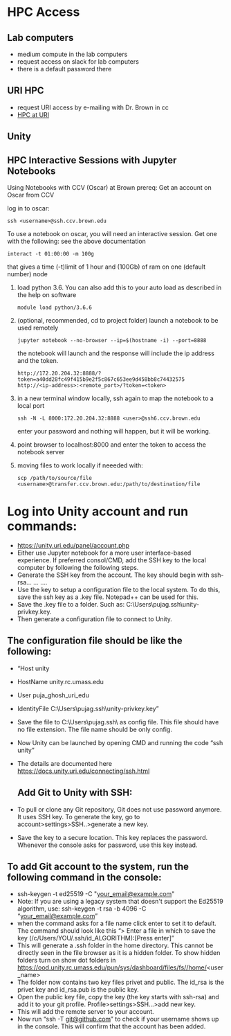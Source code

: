 # HPC Access

## Lab computers 

- medium compute in the lab computers 
- request access on slack for lab computers
- there is a default password there

## URI HPC 


- request URI access by e-mailing with Dr. Brown in cc
- [HPC at URI]()


## Unity



## HPC Interactive Sessions with Jupyter Notebooks 

Using Notebooks with CCV (Oscar) at Brown
prereq: Get an account on Oscar from CCV

log in to oscar:

```
ssh <username>@ssh.ccv.brown.edu
```
To use a notebook on oscar, you will need an interactive session. Get one with the following: see the above documentation

```
interact -t 01:00:00 -m 100g
```
that gives a time (-t)limit of 1 hour and (100Gb) of ram on one (default number) node

1. load python 3.6. You can also add this to your auto load as described in the help on software

    ```
    module load python/3.6.6
    ```
1. (optional, recommended, cd to project folder) launch a notebook to be used remotely

    ```
    jupyter notebook --no-browser --ip=$(hostname -i) --port=8888
    ```
    the notebook will launch and the response will include the ip address and the token.
    ```
    http://172.20.204.32:8888/?token=a40dd28fc49f415b9e2f5c867c653ee9d458bb8c74432575
    http://<ip-address>:<remote_port>/?token=<token>
    ```
1. in a new terminal window locally, ssh again to map the notebook to a local port

    ```
    ssh -N -L 8000:172.20.204.32:8888 <user>@ssh6.ccv.brown.edu
    ```
    enter your password and nothing will happen, but it will be working.
1. point browser to localhost:8000 and enter the token to access the notebook server
1. moving files to work locally if neeeded with:

    ```
    scp /path/to/source/file <username>@transfer.ccv.brown.edu:/path/to/destination/file
    ```



# Log into Unity account and run commands:

- https://unity.uri.edu/panel/account.php
- Either use Jupyter notebook for a more user interface-based experience. If preferred consol/CMD, add the SSH key to the local computer by following the following steps.
- Generate the SSH key from the account. The key should begin with ssh-rsa… … …. 
- Use the key to setup a configuration file to the local system. To do this, save the ssh key as a .key file. Notepad++ can be used for this. 
- Save the .key file to a folder. Such as: C:\Users\pujag\.ssh\unity-privkey.key.
- Then generate a configuration file to connect to Unity. 


## The configuration file should be like the following:

- “Host unity
- HostName unity.rc.umass.edu
- User puja_ghosh_uri_edu
- IdentityFile C:\Users\pujag\.ssh\unity-privkey.key”

- Save the file to C:\Users\pujag\.ssh\ as config file. This file should have no file extension. The file name should be only config. 

- Now Unity can be launched by opening CMD and running the code “ssh unity”

- The details are documented here https://docs.unity.uri.edu/connecting/ssh.html


  ## Add Git to Unity with SSH:

- To pull or clone any Git repository, Git does not use password anymore. It uses SSH key. To generate the key, go to account>settings>SSH..>generate a new key. 
- Save the key to a secure location. This key replaces the password. Whenever the console asks for password, use this key instead.

## To add Git account to the system, run the following command in the console:

- ssh-keygen -t ed25519 -C "your_email@example.com"
- Note: If you are using a legacy system that doesn't support the Ed25519 algorithm, use:
ssh-keygen -t rsa -b 4096 -C “your_email@example.com”
- when the command asks for a file name click enter to set it to default. The command should look like this “> Enter a file in which to save the key (/c/Users/YOU/.ssh/id_ALGORITHM):[Press enter]”
- This will generate a .ssh folder in the home directory. This cannot be directly seen in the file browser as it is a hidden folder. To show hidden folders turn on show dot folders in https://ood.unity.rc.umass.edu/pun/sys/dashboard/files/fs//home/<user_name>
- The folder now contains two key files privet and public. The id_rsa is the privet key and id_rsa.pub is the public key. 
- Open the public key file, copy the key (the key starts with ssh-rsa) and add it to your git profile. Profile>settings>SSH…>add new key.
- This will add the remote server to your account.
- Now run “ssh -T git@github.com” to check if your username shows up in the console. This will confirm that the account has been added. 


